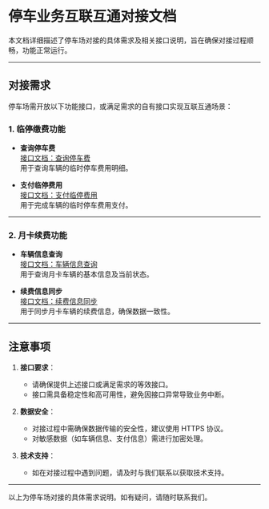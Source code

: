 # 停车业务互联互通对接文档

本文档详细描述了停车场对接的具体需求及相关接口说明，旨在确保对接过程顺畅，功能正常运行。

---

## 对接需求

停车场需开放以下功能接口，或满足需求的自有接口实现互联互通场景：

### 1. 临停缴费功能

- **查询停车费**  
  [接口文档：查询停车费](https://doc.4pyun.com/parking/api/payment-billing.html)  
  用于查询车辆的临时停车费用明细。

- **支付临停费用**  
  [接口文档：支付临停费用](https://doc.4pyun.com/parking/api/payment-notify.html)  
  用于完成车辆的临时停车费用支付。

---

### 2. 月卡续费功能

- **车辆信息查询**  
  [接口文档：车辆信息查询](https://doc.4pyun.com/parking/api/vip-query.html)  
  用于查询月卡车辆的基本信息及当前状态。

- **续费信息同步**  
  [接口文档：续费信息同步](https://doc.4pyun.com/parking/api/vip-renewal.html)  
  用于同步月卡车辆的续费信息，确保数据一致性。

---

## 注意事项

1. **接口要求**：
   - 请确保提供上述接口或满足需求的等效接口。
   - 接口需具备稳定性和高可用性，避免因接口异常导致业务中断。

2. **数据安全**：
   - 对接过程中需确保数据传输的安全性，建议使用 HTTPS 协议。
   - 对敏感数据（如车辆信息、支付信息）需进行加密处理。

3. **技术支持**：
   - 如在对接过程中遇到问题，请及时与我们联系以获取技术支持。

---

以上为停车场对接的具体需求说明。如有疑问，请随时联系我们。
